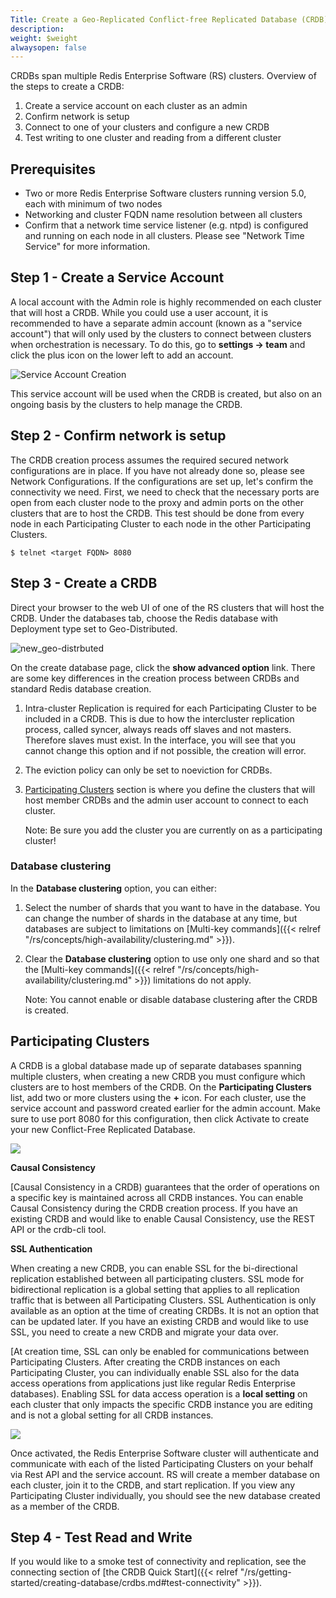 ```yaml
---
Title: Create a Geo-Replicated Conflict-free Replicated Database (CRDB)
description: 
weight: $weight
alwaysopen: false
---
```

CRDBs span multiple Redis Enterprise Software (RS) clusters. Overview of
the steps to create a CRDB:

1. Create a service account on each cluster as an admin
1. Confirm network is setup
1. Connect to one of your clusters and configure a new CRDB
1. Test writing to one cluster and reading from a different cluster

## Prerequisites

- Two or more Redis Enterprise Software clusters running version 5.0,
    each with minimum of two nodes
- Networking and cluster FQDN name resolution between all clusters
- Confirm that a network time service listener (e.g. ntpd) is
    configured and running on each node in all clusters. Please see
    "Network Time Service" for more information.

## Step 1 - Create a Service Account

A local account with the Admin role is highly recommended on each
cluster that will host a CRDB. While you could use a user account, it is
recommended to have a separate admin account (known as a "service
account") that will only used by the clusters to connect between
clusters when orchestration is necessary. To do this, go to **settings
-\> team** and click the plus icon on the lower left to add an account.

![Service Account
Creation](/images/rs/image8.png?width=1000&height=490)

This service account will be used when the CRDB is created, but also on
an ongoing basis by the clusters to help manage the CRDB.

## Step 2 - Confirm network is setup

The CRDB creation process assumes the required secured network
configurations are in place. If you have not already done so, please see
Network Configurations. If the configurations are set up, let's confirm
the connectivity we need. First, we need to check that the necessary
ports are open from each cluster node to the proxy and admin ports on
the other clusters that are to host the CRDB. This test should be done
from every node in each Participating Cluster to each node in the other
Participating Clusters.

```src
$ telnet <target FQDN> 8080
```

## Step 3 - Create a CRDB

Direct your browser to the web UI of one of the RS clusters that will
host the CRDB. Under the databases tab, choose the Redis database with
Deployment type set to Geo-Distributed.

![new_geo-distrbuted](/images/rs/new_geo-distrbuted.png?width=600&height=608)

On the create database page, click the **show advanced option** link.
There are some key differences in the creation process between CRDBs and
standard Redis database creation.

1. Intra-cluster Replication is required for each Participating Cluster
    to be included in a CRDB. This is due to how the intercluster
    replication process, called syncer, always reads off slaves and not
    masters. Therefore slaves must exist. In the interface, you will see
    that you cannot change this option and if not possible, the creation
    will error.
1. The eviction policy can only be set to noeviction for CRDBs.
1. [Participating Clusters](#participating-clusters) section is where you define
    the clusters that will host member CRDBs and the admin user account
    to connect to each cluster.

    Note: Be sure you add the cluster you are currently on as a
    participating cluster!

### Database clustering

In the **Database clustering** option, you can either:

<!-- Also in crdbs.md -->
1. Select the number of shards that you want to have in the database.
    You can change the number of shards in the database at any time, but 
    databases are subject to limitations on [Multi-key commands]({{< relref "/rs/concepts/high-availability/clustering.md" >}}).
1. Clear the **Database clustering** option to use only one shard and so 
    that the [Multi-key commands]({{< relref "/rs/concepts/high-availability/clustering.md" >}})
    limitations do not apply.
    
    Note: You cannot enable or disable database clustering after the CRDB is created.

## Participating Clusters

A CRDB is a global database made up of separate databases spanning
multiple clusters, when creating a new CRDB you must configure which
clusters are to host members of the CRDB. On the **Participating
Clusters** list, add two or more clusters using the **+** icon. For each
cluster, use the service account and password created earlier for the
admin account. Make sure to use port 8080 for this configuration, then
click Activate to create your new Conflict-Free Replicated Database.

![](https://lh6.googleusercontent.com/BpQBxYWXeuTuPCqL0TQKRRJaQlr8jLIMoNnScsD2s0wRzDkTc9kgWwngjQ6PnJff_hF1Ca98aZkJTJzU5Sk5rCJwZmR2egkImQCJyMm9E9WfJDrtlzHUJQFAi05lx395EEOZvi3D)

**Causal Consistency**

[Causal Consistency in a
CRDB) guarantees
that the order of operations on a specific key is maintained across all
CRDB instances. You can enable Causal
Consistency during the CRDB creation process. If you have an existing
CRDB and would like to enable Causal Consistency, use the
REST API or the crdb-cli
tool.

**SSL Authentication**

When creating a new CRDB, you can enable SSL for the bi-directional
replication established between all participating clusters. SSL mode for
bidirectional replication is a global setting that applies to all
replication traffic that is between all Participating Clusters. SSL
Authentication is only available as an option at the time of creating
CRDBs. It is not an option that can be updated later. If you have an
existing CRDB and would like to use SSL, you need to create a new CRDB
and migrate your data over.

[At creation time, SSL can only be enabled for communications between
Participating Clusters. After creating the CRDB instances on each
Participating Cluster, you can individually enable SSL also for the data
access operations from applications just
like regular Redis Enterprise
databases).
Enabling SSL for data access operation is a
**local setting** on each cluster that only
impacts the specific CRDB instance you are editing and is not a global
setting for all CRDB instances.

![](https://lh3.googleusercontent.com/qi-Bj63e_Oh642cg5T_fHiN6GLWHBqeBJN-y87-OqNrAH6h_Y6xYgKV7tr1jiPA33clXQlAlAMjetwCFm4Pg_CFEP1Qi7IvPKyF56QnVXBa7e8j0Mx3GzXL4hE_U1I1sN6xkNdNk)

Once activated, the Redis Enterprise Software cluster will authenticate
and communicate with each of the listed Participating Clusters on your
behalf via Rest API and the service account. RS will create a member
database on each cluster, join it to the CRDB, and start replication.
If you view any Participating Cluster individually, you should see the
new database created as a member of the CRDB.

## Step 4 - Test Read and Write

If you would like to a smoke test of connectivity and replication, see
the connecting section of [the CRDB Quick
Start]({{< relref "/rs/getting-started/creating-database/crdbs.md#test-connectivity" >}}).
